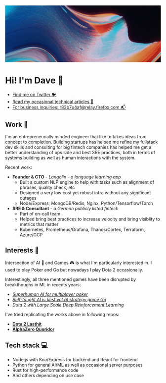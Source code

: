 ![](./JackVanzet.jpg)

# Hi! I'm Dave 👋

- [Find me on Twitter 🐦️](https://twitter.com/davedixx)
- [Read my occasional technical articles 📜](https://dev.to/xphoniex)
- [For business inquiries: r83b7u4af@relay.firefox.com 📬️](mailto:r83b7u4af@relay.firefox.com)

## Work 💼️

I'm an entrepreneurially minded engineer that like to takes ideas from concept to completion. Building startups has helped me refine my fullstack dev skills and consulting for big fintech companies has helped me get a better understanding of ops side and best SRE practices, both in terms of systems building as well as human interactions with the system.

Recent work:

- **Founder & CTO** - *Langolin - a language learning app*
  - Built a custom NLP engine to help with tasks such as alignment of phrases, quality check, etc
  - Designed a very low cost yet robust infra without any significant outages
  - Node/Express, MongoDB/Redis, Nginx, Python/Tensorflow/Torch
- **SRE & Consultant** - *a German publicly listed fintech*
  - Part of on-call team
  - Helped bring best practices to increase velocity and bring visiblity to metrics that matter
  - Kubernetes, Prometheus/Grafana, Thanos/Cortex, Terraform, Azure/GCP

## Interests 🎲️

Intersection of AI 🤖️ and Games 🎮️ is what I'm particularly interested in. I used to play Poker and Go but nowadays I play Dota 2 occasionally. 

Interestingly, all three mentioned games have been disrupted by breakthoughs in ML in recents years:
- [*Superhuman AI for multiplayer poker*](https://science.sciencemag.org/content/365/6456/885)
- [*Self-taught AI is best yet at strategy game Go*](https://www.nature.com/articles/nature.2017.22858)
- [*Dota 2 with Large Scale Deep Reinforcement Learning*](https://arxiv.org/abs/1912.06680)

I've tried replicating the works above in following repos:
- [**Dota 2 Lasthit**](https://github.com/xphoniex/dota2-lasthit)
- [**AlphaZero Quoridor**](https://github.com/xphoniex/alphazero-quoridor)


## Tech stack 💻️

- Node.js with Koa/Express for backend and React for frontend
- Python for general AI/ML as well as occasional server purposes
- Rust for high-performance code
- And others depending on use case
